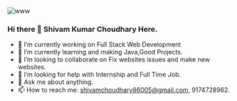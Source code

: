 ![www](https://user-images.githubusercontent.com/68122183/138043360-14f07443-e62e-4768-a0b8-bd7efb100d25.png)
        
###           Hi there 👋 Shivam Kumar Choudhary Here.

- 🔭 I’m currently working on Full Stack Web Development
- 🌱 I’m currently learning and making Java,Good Projects.
- 👯 I’m looking to collaborate on Fix websites issues and make new websites.
- 🤔 I’m looking for help with Internship and Full Time Job.
- 💬 Ask me about anything.
- 📫 How to reach me: shivamchoudhary86005@gmail.com, 9174728962.
       
